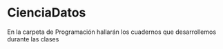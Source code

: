 # CienciaDatos

En la carpeta de Programación hallarán los cuadernos que desarrollemos durante las clases
